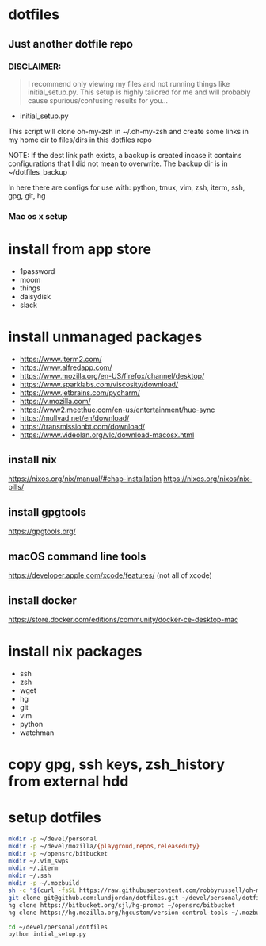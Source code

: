 dotfiles
=======

## Just another dotfile repo

### DISCLAIMER:
> I recommend only viewing my files and not running
things like initial_setup.py. This setup is highly tailored for me and will
probably cause spurious/confusing results for you...

* initial_setup.py

This script will clone oh-my-zsh in ~/.oh-my-zsh and create some links in my home dir to files/dirs
in this dotfiles repo

NOTE: If the dest link path exists, a backup is created incase it contains
configurations that I did not mean to overwrite. The backup dir is in
~/dotfiles_backup

In here there are configs for use with:
python, tmux, vim, zsh, iterm, ssh, gpg, git, hg

### Mac os x setup

# install from app store

* 1password
* moom
* things
* daisydisk
* slack

# install unmanaged packages

* https://www.iterm2.com/
* https://www.alfredapp.com/
* https://www.mozilla.org/en-US/firefox/channel/desktop/
* https://www.sparklabs.com/viscosity/download/
* https://www.jetbrains.com/pycharm/
* https://v.mozilla.com/
* https://www2.meethue.com/en-us/entertainment/hue-sync
* https://mullvad.net/en/download/
* https://transmissionbt.com/download/
* https://www.videolan.org/vlc/download-macosx.html

## install nix

https://nixos.org/nix/manual/#chap-installation
https://nixos.org/nixos/nix-pills/

## install gpgtools

https://gpgtools.org/

## macOS command line tools

https://developer.apple.com/xcode/features/ (not all of xcode)

## install docker

https://store.docker.com/editions/community/docker-ce-desktop-mac

# install nix packages

* ssh
* zsh
* wget
* hg
* git
* vim
* python
* watchman

# copy gpg, ssh keys, zsh_history from external hdd

# setup dotfiles

```bash
mkdir -p ~/devel/personal
mkdir -p ~/devel/mozilla/{playgroud,repos,releaseduty}
mkdir -p ~/opensrc/bitbucket
mkdir ~/.vim_swps
mkdir ~/.iterm
mkdir ~/.ssh
mkdir -p ~/.mozbuild
sh -c "$(curl -fsSL https://raw.githubusercontent.com/robbyrussell/oh-my-zsh/master/tools/install.sh)"
git clone git@github.com:lundjordan/dotfiles.git ~/devel/personal/dotfiles
hg clone https://bitbucket.org/sjl/hg-prompt ~/opensrc/bitbucket
hg clone https://hg.mozilla.org/hgcustom/version-control-tools ~/.mozbuild/version-control-tools

cd ~/devel/personal/dotfiles
python intial_setup.py
